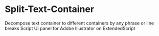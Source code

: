 # Split-Text-Container
Decompose text container to different containers by any phrase or line breaks  Script UI panel for Adobe Illustrator on ExtendedScript
